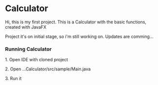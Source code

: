 # Calculator 

Hi, this is my first project. This is a Calculator with the basic functions, created with JavaFX

Project it's on initial stage, so i'm still working on. Updates are comming...

<h3>Running Calculator</h3>
<p>1. Open IDE with cloned project</p>
<p>2. Open ...Calculator/src/sample/Main.java</p>
<p>3. Run it</p>
